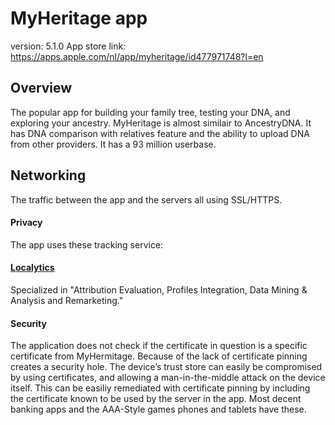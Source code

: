 # MyHeritage app

version: 5.1.0
App store link: https://apps.apple.com/nl/app/myheritage/id477971748?l=en


## Overview
The popular app for building your family tree, testing your DNA, and exploring your ancestry. 
MyHeritage is almost similair to AncestryDNA. It has DNA comparison with relatives feature and 
the ability to upload DNA from other providers. It has a 93 million userbase.

## Networking
The traffic between the app and the servers all using SSL/HTTPS.

#### Privacy

The app uses these tracking service:

#### [Localytics](https://localytics.com)
Specialized in "Attribution Evaluation, Profiles Integration, Data Mining & Analysis and Remarketing."


#### Security

The application does not check if the certificate in question is a specific certificate from MyHermitage.
Because of the lack of certificate pinning creates a security hole. The device’s trust store can easily be compromised by using certificates, and allowing a man-in-the-middle attack on the device itself. This can be easiliy remediated with 
certificate pinning by including the certificate known to be used by the server in the app. Most decent banking apps and 
the AAA-Style games phones and tablets have these.
